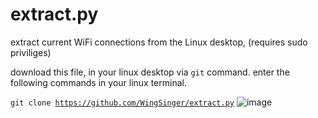 # extract.py
extract current WiFi connections from the Linux desktop, (requires sudo priviliges)

download this file, in your linux desktop via <code>git</code> command.
enter the following commands in your linux terminal.

<code>git clone https://github.com/WingSinger/extract.py</code>
![image](https://user-images.githubusercontent.com/100767460/193730719-6abcd868-cd8a-4c08-ae6d-a009d8512d28.png)
